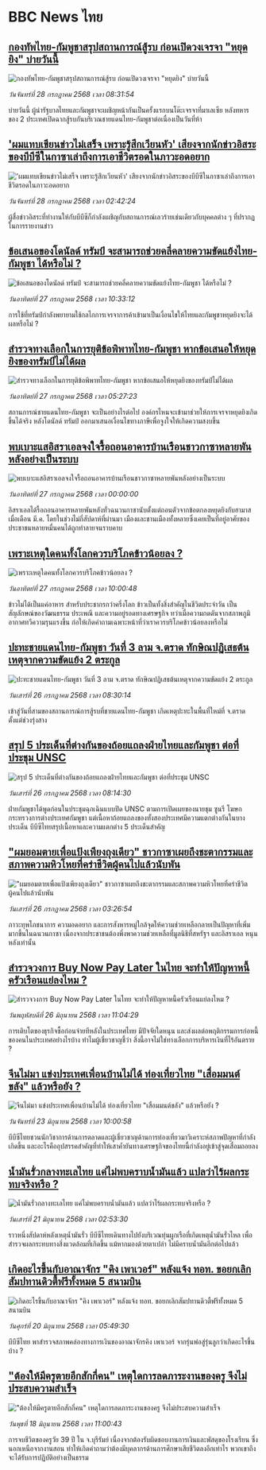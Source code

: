 # BBC News ไทย## [กองทัพไทย-กัมพูชาสรุปสถานการณ์สู้รบ  ก่อนเปิดวงเจรจา "หยุดยิง" บ่ายวันนี้](https://www.bbc.com/thai/articles/c79ln31vx1lo?at_campaign=githubrss)![กองทัพไทย-กัมพูชาสรุปสถานการณ์สู้รบ  ก่อนเปิดวงเจรจา "หยุดยิง" บ่ายวันนี้](https://ichef.bbci.co.uk/ace/ws/240/cpsprodpb/6fd6/live/f690a240-6b8d-11f0-926c-03b2da9020bc.jpg)_วันจันทร์ที่ 28 กรกฎาคม 2568 เวลา 08:31:54_บ่ายวันนี้ ผู้นำรัฐบาลไทยและกัมพูชาจะเผชิญหน้ากันเป็นครั้งแรกบนโต๊ะเจรจาที่มาเลเซีย หลังทหารของ 2 ประเทศเปิดฉากสู้รบกันบริเวณชายแดนไทย-กัมพูชาต่อเนื่องเป็นวันที่ห้า## ['ผมแทบเขียนข่าวไม่เสร็จ เพราะรู้สึกเวียนหัว' เสียงจากนักข่าวอิสระของบีบีซีในกาซาเล่าถึงการเอาชีวิตรอดในภาวะอดอยาก](https://www.bbc.com/thai/articles/cewylp4ry8ro?at_campaign=githubrss)!['ผมแทบเขียนข่าวไม่เสร็จ เพราะรู้สึกเวียนหัว' เสียงจากนักข่าวอิสระของบีบีซีในกาซาเล่าถึงการเอาชีวิตรอดในภาวะอดอยาก](https://ichef.bbci.co.uk/ace/ws/240/cpsprodpb/0c90/live/a0879e10-68bf-11f0-af20-030418be2ca5.jpg)_วันจันทร์ที่ 28 กรกฎาคม 2568 เวลา 02:42:24_ผู้สื่อข่าวอิสระที่ทำงานให้กับบีบีซีก็กำลังเผชิญกับสถานการณ์เลวร้ายเช่นเดียวกับบุคคลต่าง ๆ ที่ปรากฏในการรายงานข่าว## [ข้อเสนอของโดนัลด์ ทรัมป์ จะสามารถช่วยคลี่คลายความขัดแย้งไทย-กัมพูชา ได้หรือไม่ ?](https://www.bbc.com/thai/articles/cp3edrkwy1no?at_campaign=githubrss)![ข้อเสนอของโดนัลด์ ทรัมป์ จะสามารถช่วยคลี่คลายความขัดแย้งไทย-กัมพูชา ได้หรือไม่ ?](https://ichef.bbci.co.uk/ace/ws/240/cpsprodpb/1c26/live/4e1b5660-6ad8-11f0-8c84-c5f4b0ed4e68.png)_วันอาทิตย์ที่ 27 กรกฎาคม 2568 เวลา 10:33:12_การใช้ที่ทรัมป์กำลังพยายามใช้กลไกการเจรจาการค้าเข้ามาเป็นเงื่อนไขให้ไทยและกัมพูชาหยุดยิงจะได้ผลหรือไม่ ?## [สำรวจทางเลือกในการยุติข้อพิพาทไทย-กัมพูชา หากข้อเสนอให้หยุดยิงของทรัมป์ไม่ได้ผล](https://www.bbc.com/thai/articles/c24zp858q9yo?at_campaign=githubrss)![สำรวจทางเลือกในการยุติข้อพิพาทไทย-กัมพูชา หากข้อเสนอให้หยุดยิงของทรัมป์ไม่ได้ผล](https://ichef.bbci.co.uk/ace/ws/240/cpsprodpb/71e6/live/f48f1ce0-6a90-11f0-8dbd-f3d32ebd3327.jpg)_วันอาทิตย์ที่ 27 กรกฎาคม 2568 เวลา 05:27:23_สถานการณ์ชายแดนไทย-กัมพูชา จะเป็นอย่างไรต่อไป องค์กรไหนจะเข้ามาช่วยให้การเจรจาหยุดยิงเกิดขึ้นได้จริง หลังโดนัลด์ ทรัมป์ ออกมาเสนอเงื่อนไขทางภาษีเพื่อจูงใจให้เกิดความสงบขึ้น## [พบเบาะแสอิสราเอลจงใจรื้อถอนอาคารบ้านเรือนชาวกาซาหลายพันหลังอย่างเป็นระบบ](https://www.bbc.com/thai/resources/idt-33fccfbe-abcc-4af1-bdd2-632b2787cf59?at_campaign=githubrss)![พบเบาะแสอิสราเอลจงใจรื้อถอนอาคารบ้านเรือนชาวกาซาหลายพันหลังอย่างเป็นระบบ](https://ichef.bbci.co.uk/ace/standard/240/cpsprodpb/62d7/live/7e29f840-6a90-11f0-8dbd-f3d32ebd3327.png)_วันอาทิตย์ที่ 27 กรกฎาคม 2568 เวลา 00:00:00_อิสราเอลได้รื้อถอนอาคารหลายพันหลังทั่วฉนวนกาซานับตั้งแต่ถอนตัวจากข้อตกลงหยุดยิงกับฮามาสเมื่อเดือน มี.ค. โดยในช่วงไม่กี่สัปดาห์ที่ผ่านมา เมืองและชานเมืองทั้งหลายซึ่งเคยเป็นที่อยู่อาศัยของประชาชนหลายหมื่นคนได้ถูกทำลายจนราบคาบ## [เพราะเหตุใดคนทั้งโลกควรบริโภคข้าวน้อยลง ?](https://www.bbc.com/thai/articles/ce8z7geek2eo?at_campaign=githubrss)![เพราะเหตุใดคนทั้งโลกควรบริโภคข้าวน้อยลง ?](https://ichef.bbci.co.uk/ace/ws/240/cpsprodpb/8b05/live/f9577e00-67a9-11f0-8dbd-f3d32ebd3327.jpg)_วันอาทิตย์ที่ 27 กรกฎาคม 2568 เวลา 10:00:48_ข้าวไม่ได้เป็นแค่อาหาร สำหรับประชากรกว่าครึ่งโลก ข้าวเป็นทั้งสิ่งสำคัญในชีวิตประจำวัน เป็นสัญลักษณ์ของวัฒนธรรม ประเพณี และความอยู่รอดทางเศรษฐกิจ ทว่าเมื่อความกดดันจากสภาพภูมิอากาศทวีความรุนแรงขึ้น ก่อให้เกิดคำถามเฉพาะหน้าที่ว่าเราควรบริโภคข้าวน้อยลงหรือไม่## [ปะทะชายแดนไทย-กัมพูชา วันที่ 3 ลาม จ.ตราด ทักษิณปฏิเสธต้นเหตุจากความขัดแย้ง 2 ตระกูล](https://www.bbc.com/thai/articles/cz93wpdz90xo?at_campaign=githubrss)![ปะทะชายแดนไทย-กัมพูชา วันที่ 3 ลาม จ.ตราด ทักษิณปฏิเสธต้นเหตุจากความขัดแย้ง 2 ตระกูล](https://ichef.bbci.co.uk/ace/ws/240/cpsprodpb/3770/live/027205f0-69cb-11f0-8dbd-f3d32ebd3327.jpg)_วันเสาร์ที่ 26 กรกฎาคม 2568 เวลา 08:30:14_เข้าสู่วันที่สามของสถานการณ์การสู้รบที่ชายแดนไทย-กัมพูชา เกิดเหตุปะทะในพื้นที่ใหม่ที่ จ.ตราด ตั้งแต่ช่วงรุ่งสาง## [สรุป 5 ประเด็นที่ต่างกันของถ้อยแถลงฝ่ายไทยและกัมพูชา ต่อที่ประชุม UNSC](https://www.bbc.com/thai/articles/c5yp8dx1x6do?at_campaign=githubrss)![สรุป 5 ประเด็นที่ต่างกันของถ้อยแถลงฝ่ายไทยและกัมพูชา ต่อที่ประชุม UNSC](https://ichef.bbci.co.uk/ace/ws/240/cpsprodpb/e3be/live/c08f7fb0-69f1-11f0-89ea-4d6f9851f623.jpg)_วันเสาร์ที่ 26 กรกฎาคม 2568 เวลา 08:14:30_ฝ่ายกัมพูชาได้พูดก่อนในประชุมฉุกเฉินแบบปิด UNSC ตามการเปิดเผยของนายชุม ซูนรี โฆษกกระทรวงการต่างประเทศกัมพูชา แต่เนื้อหาถ้อยแถลงของทั้งสองประเทศมีความแตกต่างกันในบางประเด็น บีบีซีไทยสรุปเนื้อหาและความแตกต่าง 5 ประเด็นสำคัญ## ["ผมยอมตายเพื่อแป้งเพียงถุงเดียว" ชาวกาซาเผยถึงชะตากรรมและสภาพความหิวโหยที่คร่าชีวิตผู้คนไปแล้วนับพัน](https://www.bbc.com/thai/articles/c20p552g7nno?at_campaign=githubrss)!["ผมยอมตายเพื่อแป้งเพียงถุงเดียว" ชาวกาซาเผยถึงชะตากรรมและสภาพความหิวโหยที่คร่าชีวิตผู้คนไปแล้วนับพัน](https://ichef.bbci.co.uk/ace/ws/240/cpsprodpb/eb1b/live/666ab380-66e8-11f0-8dbd-f3d32ebd3327.jpg)_วันเสาร์ที่ 26 กรกฎาคม 2568 เวลา 03:26:54_ภาวะทุพโภชนาการ ความอดอยาก และการสังหารหมู่ใกล้จุดให้ความช่วยเหลือกลายเป็นปัญหาที่เพิ่มมากขึ้นในฉนวนกาซา เนื่องจากประชาชนต้องพึ่งพาความช่วยเหลือที่มูลนิธิที่สหรัฐฯ และอิสราเอล หนุนหลังเท่านั้น## [สำรวจวงการ Buy Now Pay Later ในไทย จะทำให้ปัญหาหนี้ครัวเรือนแย่ลงไหม ?](https://www.bbc.com/thai/articles/c80pymvnk31o?at_campaign=githubrss)![สำรวจวงการ Buy Now Pay Later ในไทย จะทำให้ปัญหาหนี้ครัวเรือนแย่ลงไหม ?](https://ichef.bbci.co.uk/ace/ws/240/cpsprodpb/2b99/live/35fb4060-525d-11f0-8485-7bd50fa63665.jpg)_วันพฤหัสบดีที่ 26 มิถุนายน 2568 เวลา 11:04:29_การเติบโตของธุรกิจซื้อก่อนจ่ายทีหลังในประเทศไทย มีปัจจัยใดหนุน และส่งผลต่อพฤติกรรมการก่อหนี้ของคนในประเทศอย่างไรบ้าง ทำไมผู้เชี่ยวชาญชี้ว่า สิ่งนี้อาจไม่ใช่ทางเลือกการบริหารเงินที่ไร้อันตราย ?## [จีนไม่มา แข่งประเทศเพื่อนบ้านไม่ได้ ท่องเที่ยวไทย "เสื่อมมนต์ขลัง" แล้วหรือยัง ?](https://www.bbc.com/thai/articles/c1wpqp4jy3xo?at_campaign=githubrss)![จีนไม่มา แข่งประเทศเพื่อนบ้านไม่ได้ ท่องเที่ยวไทย "เสื่อมมนต์ขลัง" แล้วหรือยัง ?](https://ichef.bbci.co.uk/ace/ws/240/cpsprodpb/ae1f/live/06639d20-4f8d-11f0-86d5-3b52b53af158.jpg)_วันจันทร์ที่ 23 มิถุนายน 2568 เวลา 10:00:58_บีบีซีไทยชวนนักวิชาการด้านการตลาดและผู้เชี่ยวชาญด้านการท่องเที่ยวมาวิเคราะห์สภาพปัญหาที่กำลังเกิดขึ้น และอะไรคืออุปสรรคสำคัญที่ทำให้เสาค้ำยันทางเศรษฐกิจของไทยนี้กำลังอยู่เข้าสู่จุดเสื่อมถอยลง## [น้ำมันรั่วกลางทะเลไทย แค่ไม่พบคราบน้ำมันแล้ว แปลว่าไร้ผลกระทบจริงหรือ ?](https://www.bbc.com/thai/articles/cgq782v15k8o?at_campaign=githubrss)![น้ำมันรั่วกลางทะเลไทย แค่ไม่พบคราบน้ำมันแล้ว แปลว่าไร้ผลกระทบจริงหรือ ?](https://ichef.bbci.co.uk/ace/ws/240/cpsprodpb/574d/live/f090a920-4c12-11f0-86d5-3b52b53af158.jpg)_วันเสาร์ที่ 21 มิถุนายน 2568 เวลา 02:53:30_ราวหนึ่งสัปดาห์หลังเหตุน้ำมันรั่ว บีบีซีไทยเดินทางไปยังบริเวณทุ่นผูกเรือที่เกิดเหตุน้ำมันรั่วไหล เพื่อสำรวจผลกระทบทางสิ่งแวดล้อมที่เกิดขึ้น แม้หากมองด้วยตาเปล่า ไม่มีคราบน้ำมันอีกต่อไปแล้ว## [เกิดอะไรขึ้นกับอาณาจักร "คิง เพาเวอร์" หลังแจ้ง ทอท. ขอยกเลิกสัมปทานดิวตี้ฟรีทั้งหมด 5 สนามบิน](https://www.bbc.com/thai/articles/crk6d8l5py5o?at_campaign=githubrss)![เกิดอะไรขึ้นกับอาณาจักร "คิง เพาเวอร์" หลังแจ้ง ทอท. ขอยกเลิกสัมปทานดิวตี้ฟรีทั้งหมด 5 สนามบิน](https://ichef.bbci.co.uk/ace/ws/240/cpsprodpb/f74c/live/5e5dbcc0-4d96-11f0-9aef-bb27ccc1a3f8.jpg)_วันศุกร์ที่ 20 มิถุนายน 2568 เวลา 05:49:30_บีบีซีไทย พาสำรวจสภาพคล่องทางการเงินของอาณาจักรคิง เพาเวอร์ จากรุ่นพ่อสู่รุ่นลูกว่าเกิดอะไรขึ้นบ้าง ?## ["ต้องให้มีครูตายอีกสักกี่คน" เหตุใดการลดภาระงานของครู จึงไม่ประสบความสำเร็จ](https://www.bbc.com/thai/articles/c07dnn5lemyo?at_campaign=githubrss)!["ต้องให้มีครูตายอีกสักกี่คน" เหตุใดการลดภาระงานของครู จึงไม่ประสบความสำเร็จ](https://ichef.bbci.co.uk/ace/ws/240/cpsprodpb/ce69/live/2f0f99c0-4c33-11f0-86d5-3b52b53af158.jpg)_วันพุธที่ 18 มิถุนายน 2568 เวลา 11:00:43_การจบชีวิตของครูวัย 39 ปี ใน จ.บุรีรัมย์ เนื่องจากต้องรับผิดชอบงานการเงินและพัสดุของโรงเรียน ซึ่งนอกเหนือจากงานสอน ทำให้เกิดคำถามว่าต้องมีบุคลากรด้านการศึกษาเสียชีวิตลงอีกเท่าไร พวกเขาถึงจะได้รับการปฏิบัติอย่างเป็นธรรม